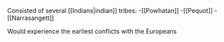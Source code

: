Consisted of several [[Indians|indian]] tribes:
	-[[Powhatan]]
	-[[Pequot]]
	-[[Narrasangett]]

Would experience the earliest conflicts with the Europeans
